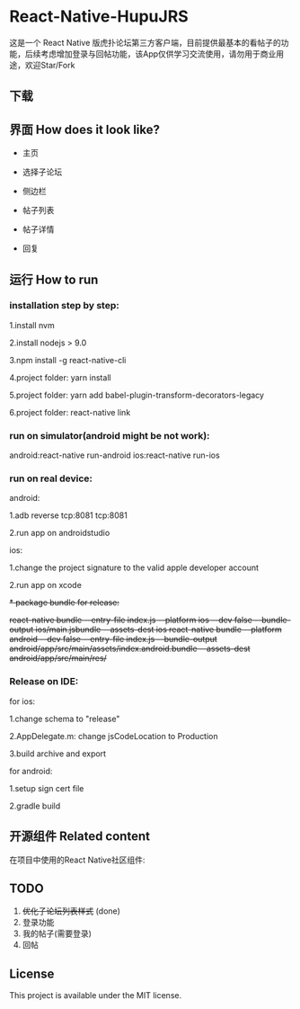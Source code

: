 # React-Native-HupuJRS

这是一个 React Native 版虎扑论坛第三方客户端，目前提供最基本的看帖子的功能，后续考虑增加登录与回帖功能，该App仅供学习交流使用，请勿用于商业用途，欢迎Star/Fork

## 下载


## 界面  How does it look like?

* 主页



* 选择子论坛



* 侧边栏


* 帖子列表

* 帖子详情

* 回复

## 运行  How to run

### installation step by step:
1.install nvm

2.install nodejs > 9.0

3.npm install -g react-native-cli

4.project folder: yarn install

5.project folder: yarn add babel-plugin-transform-decorators-legacy

6.project folder: react-native link

### run on simulator(android might be not work):

android:react-native run-android
ios:react-native run-ios

### run on real device:

android:

1.adb reverse tcp:8081 tcp:8081

2.run app on androidstudio

ios:

1.change the project signature to the valid apple developer account

2.run app on xcode

~~* package bundle for release:~~

~~react-native bundle --entry-file index.js --platform ios --dev false --bundle-output ios/main.jsbundle --assets-dest ios
react-native bundle --platform android --dev false --entry-file index.js --bundle-output android/app/src/main/assets/index.android.bundle --assets-dest android/app/src/main/res/~~

### Release on IDE:

for ios:

1.change schema to "release"

2.AppDelegate.m: change jsCodeLocation to Production

3.build archive and export

for android:

1.setup sign cert file

2.gradle build

## 开源组件 Related content

在项目中使用的React Native社区组件:

## TODO

1. ~~优化子论坛列表样式~~ (done)
2. 登录功能
3. 我的帖子(需要登录)
4. 回帖

## License

This project is available under the MIT license.
